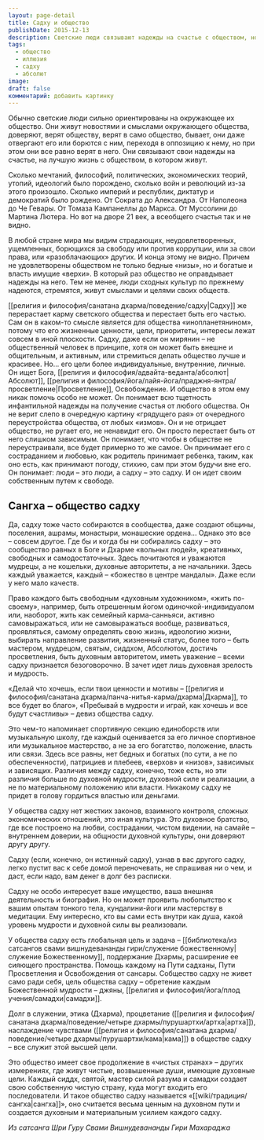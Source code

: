 ```yaml
---
layout: page-detail
title: Садху и общество
publishDate: 2015-12-13
description: Светские люди связывают надежды на счастье с обществом, но оно не оправдывает ожиданий, и все остаются неудовлетворёнными. Садху выходит за пределы социальных установок, ищет Абсолют и просветление, не завися от общества и не веря в утопии. Общество садху - это духовное братство равных, основанное на доверии, любви и стремлении к мудрости, где ценится только духовная зрелость, а не материальные достижения.
tags:
  - общество
  - иллюзия
  - садху
  - абсолют
image: 
draft: false
комментарий: добавить картинку
---
```


 Обычно светские люди сильно ориентированы на окружающее их общество. Они живут новостями и смыслами окружающего общества, доверяют, верят обществу, верят в само общество, бывает, они даже отвергают его или борются с ним, переходя в оппозицию к нему, но при этом они все равно верят в него. Они связывают свои надежды на счастье, на лучшую жизнь с обществом, в котором живут. 

 Сколько мечтаний, философий, политических, экономических теорий, утопий, идеологий было порождено, сколько войн и революций из-за этого произошло. Сколько империй и республик, диктатур и демократий было рождено. От Сократа до Александра. От Наполеона до Че Гевары. От Томаза Кампанеллы до Маркса. От Муссолини до Мартина Лютера. Но вот на дворе 21 век, а всеобщего счастья так и не видно.

 В любой стране мира мы видим страдающих, неудовлетворенных, ущемленных, борющихся за свободу или против коррупции, или за свои права, или «разоблачающих» других. И конца этому не видно. Причем не удовлетворены обществом не только бедные «низы», но и богатые и власть имущие «верхи». В который раз общество не оправдывает надежды на него. Тем не менее, люди сходных культур по прежнему надеются, стремятся, живут смыслами и целями своих обществ.

 [[религия и философия/санатана дхарма/поведение/садху|Садху]] же перерастает карму светского общества и перестает быть его частью. Сам он в каком-то смысле является для общества «инопланетянином», потому что его жизненные ценности, цели, приоритеты, интересы лежат совсем в иной плоскости. Садху, даже если он мирянин – не общественный человек в принципе, хотя он может быть внешне и общительным, и активным, или стремиться делать общество лучше и красивее. Но... его цели более индивидуальные, внутренние, личные. Он ищет Бога, [[религия и философия/адвайта-веданта/абсолют|Абсолют]], [[религия и философия/йога/лайя-йога/праджня-янтра/просветление|Просветление]], Освобождение. И общество в этом ему никак помочь особо не может. Он понимает всю тщетность инфантильной надежды на получение счастья от любого общества. Он не верит слепо в очередную картину «грядущего рая» от очередного переустройства общества, от любых «измов». Он и не отрицает общество, не ругает его, не ненавидит его. Он просто перестает быть от него слишком зависимым. Он понимает, что чтобы в обществе не переустраивали, все будет примерно то же самое. Он принимает его с состраданием и любовью, как родитель принимает ребенка, таким, как оно есть, как принимают погоду, стихию, сам при этом будучи вне его. Он понимает: люди – это люди, а садху – это садху. И он идет своим собственным путем к свободе.

## Сангха – общество садху
 Да, садху тоже часто собираются в сообщества, даже создают общины, поселения, ашрамы, монастыри, монашеские ордена... Однако это все – совсем другое. Где бы и когда бы ни собирались садху – это сообщество равных в Боге и Дхарме «вольных людей», креативных, свободных и самодостаточных. Здесь почитаются и уважаются мудрецы, а не кошельки, духовные авторитеты, а не начальники. Здесь каждый уважается, каждый – «божество в центре мандалы». Даже если у него мало качеств.

 Право каждого быть свободным «духовным художником», «жить по-своему», например, быть отрешенным йогом одиночкой-индивидуалом или, наоборот, жить как семейный карма-санньяси, активно самовыражаться, или не самовыражаться вообще, развиваться, проявляться, самому определять свою жизнь, идеологию жизни, выбирать направление развития, жизненный статус, более того – быть мастером, мудрецом, святым, сиддхом, Абсолютом, достичь просветления, быть духовным авторитетом, иметь уважение – всеми садху признается безоговорочно. В зачет идет лишь духовная зрелость и мудрость.

 «Делай что хочешь, если твои ценности и мотивы – [[религия и философия/санатана дхарма/панча-нитья-карма/дхарма|Дхарма]], то все будет во благо», «Пребывай в мудрости и играй, как хочешь и все будут счастливы» – девиз общества садху.

 Это чем-то напоминает спортивную секцию единоборств или музыкальную школу, где каждый оценивается за его личное спортивное или музыкальное мастерство, а не за его богатство, положение, власть или связи. Здесь все равны, нет бедных и богатых (по сути, а не по обеспеченности), патрициев и плебеев, «верхов» и «низов», зависимых и зависящих. Различия между садху, конечно, тоже есть, но эти различия больше по духовной мудрости, духовной силе и реализации, а не по материальному положению или власти. Никакому садху не придет в голову гордиться властью или деньгами.

 У общества садху нет жестких законов, взаимного контроля, сложных экономических отношений, это иная культура. Это духовное братство, где все построено на любви, сострадании, чистом видении, на самайе – внутреннем доверии, на общности духовной культуры, они доверяют другу другу.

 Садху (если, конечно, он истинный садху), узнав в вас другого садху, легко пустит вас к себе домой переночевать, не спрашивая ни о чем, и даст, если надо, вам денег в долг без расписки.

 Садху не особо интересует ваше имущество, ваша внешняя деятельность и биография. Но он может проявить любопытство к вашим опытам тонкого тела, кундалини-йоги или мастерству в медитации. Ему интересно, кто вы сами есть внутри как душа, какой уровень мудрости и духовной силы вы реализовали.

 У общества садху есть глобальная цель и задача – [[библиотека/из сатсангов свами вишнудевананды гири/служение божественному|служение Божественному]], поддержание Дхармы, расширение ее сияющего пространства. Помощь каждому на Пути садханы, Пути Просветления и Освобождения от сансары. Собщество садху не живет само ради себя, цель общества садху – обретение каждым Божественной мудрости – джяны, [[религия и философия/йога/плод учения/самадхи|самадхи]]. 

 Долг в служении, этика (Дхарма), процветание ([[религия и философия/санатана дхарма/поведение/четыре дхармы/пурушартхи/артха|артха]]), наслаждение чувствами ([[религия и философия/санатана дхарма/поведение/четыре дхармы/пурушартхи/кама|кама]]) в обществе садху – все служит этой высшей цели.

 Это общество имеет свое продолжение в «чистых странах» – других измерениях, где живут чистые, возвышенные души, имеющие духовные цели. Каждый сиддх, святой, мастер силой разума и самадхи создает свою собственную чистую страну, куда могут входить его последователи. И такое общество садху называется «[[wiki/традиция/сангха|сангха]]», оно считается весьма ценным на духовном пути и создается духовным и материальным усилием каждого садху.

*Из сатсанга Шри Гуру Свами Вишнудевананды Гири Махараджа*
